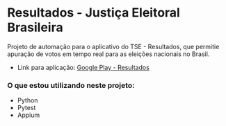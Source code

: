 # Resultados - Justiça Eleitoral Brasileira

Projeto de automação para o aplicativo do TSE - Resultados, que permitie apuração de votos em tempo real para as eleições nacionais no Brasil.

- Link para aplicação: [Google Play - Resultados](https://play.google.com/store/apps/details?id=br.jus.tse.resultados)


### O que estou utilizando neste projeto:
- Python
- Pytest
- Appium
